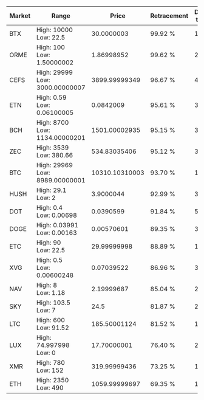| Market | Range | Price| Retracement | Doubles to 50% |
| --- | --- | --- | --- | --- |
| BTX | High: 10000<br />Low: 22.5 | 30.0000003 | 99.92 % | 167.04 |
| ORME | High: 100<br />Low: 1.50000002 | 1.86998952 | 99.62 % | 27.14 |
| CEFS | High: 29999<br />Low: 3000.00000007 | 3899.99999349 | 96.67 % | 4.23 |
| ETN | High: 0.59<br />Low: 0.06100005 | 0.0842009 | 95.61 % | 3.87 |
| BCH | High: 8700<br />Low: 1134.00000201 | 1501.00002935 | 95.15 % | 3.28 |
| ZEC | High: 3539<br />Low: 380.66 | 534.83035406 | 95.12 % | 3.66 |
| BTC | High: 29969<br />Low: 8989.00000001 | 10310.10310003 | 93.70 % | 1.89 |
| HUSH | High: 29.1<br />Low: 2 | 3.9000044 | 92.99 % | 3.99 |
| DOT | High: 0.4<br />Low: 0.00698 | 0.0390599 | 91.84 % | 5.21 |
| DOGE | High: 0.03991<br />Low: 0.00163 | 0.00570601 | 89.35 % | 3.64 |
| ETC | High: 90<br />Low: 22.5 | 29.99999998 | 88.89 % | 1.88 |
| XVG | High: 0.5<br />Low: 0.00600248 | 0.07039522 | 86.96 % | 3.59 |
| NAV | High: 8<br />Low: 1.18 | 2.19999687 | 85.04 % | 2.09 |
| SKY | High: 103.5<br />Low: 7 | 24.5 | 81.87 % | 2.26 |
| LTC | High: 600<br />Low: 91.52 | 185.50001124 | 81.52 % | 1.86 |
| LUX | High: 74.997998<br />Low: 0 | 17.70000001 | 76.40 % | 2.12 |
| XMR | High: 780<br />Low: 152 | 319.99999436 | 73.25 % | 1.46 |
| ETH | High: 2350<br />Low: 490 | 1059.99999697 | 69.35 % | 1.34 |
